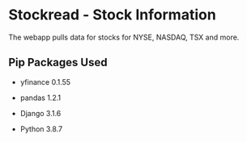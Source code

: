 # Stockread - Stock Information

The webapp pulls data for stocks for NYSE, NASDAQ, TSX and more.

## Pip Packages Used

* yfinance          0.1.55
* pandas            1.2.1
* Django            3.1.6

* Python            3.8.7